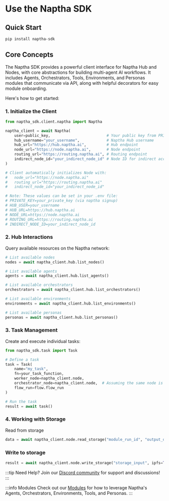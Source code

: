 # Use the Naptha SDK

## Quick Start
```bash
pip install naptha-sdk
```

## Core Concepts
The Naptha SDK provides a powerful client interface for Naptha Hub and Nodes, with core abstractions for building multi-agent AI workflows. It includes Agents, Orchestrators, Tools, Environments, and Personas modules that communicate via API, along with helpful decorators for easy module onboarding. 

Here's how to get started:

### 1. Initialize the Client
```python
from naptha_sdk.client.naptha import Naptha

naptha_client = await Naptha(
    user=public_key,                         # Your public key from PRIVATE_KEY env var
    hub_username="your_username",            # Naptha Hub username
    hub_url="https://hub.naptha.ai",         # Hub endpoint
    node_url="https://node.naptha.ai",       # Node endpoint
    routing_url="https://routing.naptha.ai", # Routing endpoint
    indirect_node_id="your_indirect_node_id" # Node ID for indirect access
)

# Client automatically initializes Node with:
#   node_url="https://node.naptha.ai"
#   routing_url="https://routing.naptha.ai"
#   indirect_node_id="your_indirect_node_id"

# Note: These values can be set in your .env file:
# PRIVATE_KEY=your_private_key (via naptha signup)
# HUB_USER=your_username
# HUB_URL=https://hub.naptha.ai
# NODE_URL=https://node.naptha.ai
# ROUTING_URL=https://routing.naptha.ai
# INDIRECT_NODE_ID=your_indirect_node_id
```

### 2. Hub Interactions
Query available resources on the Naptha network:
```python
# List available nodes
nodes = await naptha_client.hub.list_nodes()

# List available agents
agents = await naptha_client.hub.list_agents()

# List available orchestrators 
orchestrators = await naptha_client.hub.list_orchestrators()

# List available environments
environments = await naptha_client.hub.list_environments()

# List available personas
personas = await naptha_client.hub.list_personas()
```

<!-- ### 3. Create and Run Workflows
Build decentralized workflows using the Flow API:
```python
from naptha_sdk.flows import Flow

# Initialize your workflow
flow = Flow(
    name="my_flow",
    user_id=naptha_client.user['id'],
    worker_nodes=[naptha_client.node],
    module_params={"param1": "value1", "param2": "value2"}
)

# Execute the workflow
result = await flow.run()
``` -->

### 3. Task Management
Create and execute individual tasks:
```python
from naptha_sdk.task import Task

# Define a task
task = Task(
    name="my_task",
    fn=your_task_function,
    worker_node=naptha_client.node,
    orchestrator_node=naptha_client.node,  # Assuming the same node is used for orchestration
    flow_run=flow.flow_run
)

# Run the task
result = await task()
```

<!-- ### 5. Service Management
```python
# Check your available credits
credits = naptha_client.services.show_credits()

# List available services
services = naptha_client.services.list_services()

# Get service details
service_url = naptha_client.services.get_service_url("service_did")
service_details = naptha_client.services.get_service_details("service_did")
``` -->

### 4. Working with Storage
Read from storage
```python
data = await naptha_client.node.read_storage("module_run_id", "output_dir", ipfs=True)
```

### Write to storage
```python
result = await naptha_client.node.write_storage("storage_input", ipfs=True, publish_to_ipns=False)
```

:::tip Need Help?
Join our [Discord community](https://naptha.ai/naptha-community) for support and discussions!
:::

:::info Modules
Check out our [Modules](/NapthaModules/overview) for how to leverage Naptha's Agents, Orchestrators, Environments, Tools, and Personas.
:::
